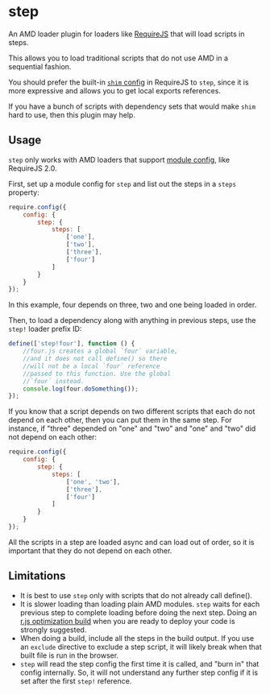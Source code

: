 # step

An AMD loader plugin for loaders like [RequireJS](http://requirejs.org) that
will load scripts in steps.

This allows you to load traditional scripts that do not use AMD in a sequential
fashion.

You should prefer the built-in
[`shim` config](http://requirejs.org/docs/api.html#config-shim) in RequireJS to
`step`, since it is more expressive and allows you to get local exports
references.

If you have a bunch of scripts with dependency sets that would make
`shim` hard to use, then this plugin may help.

## Usage

`step` only works with AMD loaders that support
[module config](http://requirejs.org/docs/api.html#config-moduleconfig), like
RequireJS 2.0.

First, set up a module config for `step` and list out the steps in a `steps`
property:

```javascript
require.config({
    config: {
        step: {
            steps: [
                ['one'],
                ['two'],
                ['three'],
                ['four']
            ]
        }
    }
});
```

In this example, four depends on three, two and one being loaded in order.

Then, to load a dependency along with anything in previous steps, use the
`step!` loader prefix ID:

```javascript
define(['step!four'], function () {
    //four.js creates a global `four` variable,
    //and it does not call define() so there
    //will not be a local `four` reference
    //passed to this function. Use the global
    //`four` instead.
    console.log(four.doSomething());
});
```

If you know that a script depends on two different scripts that each do not
depend on each other, then you can put them in the same step. For instance,
if "three" depended on "one" and "two" and "one" and "two" did not depend on
each other:

```javascript
require.config({
    config: {
        step: {
            steps: [
                ['one', 'two'],
                ['three'],
                ['four']
            ]
        }
    }
});
```

All the scripts in a step are loaded async and can load out of order, so it is
important that they do not depend on each other.

## Limitations

* It is best to use `step` only with scripts that do not already call define().
* It is slower loading than loading plain AMD modules. `step` waits for each
previous step to complete loading before doing the next step. Doing an
[r.js optimization build](http://requirejs.org/docs/optimization.html)
when you are ready to deploy your code is strongly suggested.
* When doing a build, include all the steps in the build output. If you use an
`exclude` directive to exclude a step script, it will likely break when that
built file is run in the browser.
* `step` will read the step config the first time it is called, and "burn in"
that config internally. So, it will not understand any further step config if
it is set after the first `step!` reference.
